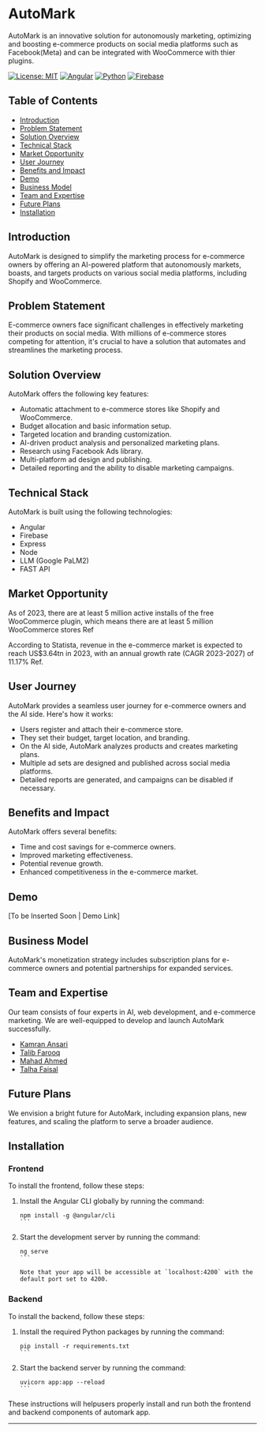 # AutoMark

AutoMark is an innovative solution for autonomously marketing, optimizing and boosting e-commerce products on social media platforms such as Facebook(Meta) and can be integrated with WooCommerce with thier plugins.

[![License: MIT](https://img.shields.io/badge/License-MIT-yellow.svg)](https://opensource.org/licenses/MIT)
[![Angular](https://img.shields.io/badge/Angular-16-red.svg)](https://angular.io/)
[![Python](https://img.shields.io/badge/python-3.7%2B-blue.svg)](https://www.python.org/downloads/)
[![Firebase](https://img.shields.io/badge/Firebase-9-yellow.svg)](https://firebase.google.com/)



## Table of Contents

- [Introduction](#introduction)
- [Problem Statement](#problem-statement)
- [Solution Overview](#solution-overview)
- [Technical Stack](#technical-stack)
- [Market Opportunity](#market-opportunity)
- [User Journey](#user-journey)
- [Benefits and Impact](#benefits-and-impact)
- [Demo](#demo)
- [Business Model](#business-model)
- [Team and Expertise](#team-and-expertise)
- [Future Plans](#future-plans)
- [Installation](#installation)

## Introduction

AutoMark is designed to simplify the marketing process for e-commerce owners by offering an AI-powered platform that autonomously markets, boasts, and targets products on various social media platforms, including Shopify and WooCommerce.

## Problem Statement

E-commerce owners face significant challenges in effectively marketing their products on social media. With millions of e-commerce stores competing for attention, it's crucial to have a solution that automates and streamlines the marketing process.

## Solution Overview

AutoMark offers the following key features:

- Automatic attachment to e-commerce stores like Shopify and WooCommerce.
- Budget allocation and basic information setup.
- Targeted location and branding customization.
- AI-driven product analysis and personalized marketing plans.
- Research using Facebook Ads library.
- Multi-platform ad design and publishing.
- Detailed reporting and the ability to disable marketing campaigns.

## Technical Stack

AutoMark is built using the following technologies:

- Angular
- Firebase
- Express
- Node
- LLM (Google PaLM2)
- FAST API


## Market Opportunity

As of 2023, there are at least 5 million active installs of the free WooCommerce plugin,
which means there are at least 5 million WooCommerce stores Ref

According to Statista, revenue in the e-commerce market is expected to reach US$3.64tn
in 2023, with an annual growth rate (CAGR 2023-2027) of 11.17% Ref.

## User Journey

AutoMark provides a seamless user journey for e-commerce owners and the AI side. Here's how it works:

- Users register and attach their e-commerce store.
- They set their budget, target location, and branding.
- On the AI side, AutoMark analyzes products and creates marketing plans.
- Multiple ad sets are designed and published across social media platforms.
- Detailed reports are generated, and campaigns can be disabled if necessary.

## Benefits and Impact

AutoMark offers several benefits:

- Time and cost savings for e-commerce owners.
- Improved marketing effectiveness.
- Potential revenue growth.
- Enhanced competitiveness in the e-commerce market.

## Demo

[To be Inserted Soon | Demo Link]

## Business Model

AutoMark's monetization strategy includes subscription plans for e-commerce owners and potential partnerships for expanded services.

## Team and Expertise

Our team consists of four experts in AI, web development, and e-commerce marketing. We are well-equipped to develop and launch AutoMark successfully.

- [Kamran Ansari](http://github.com/mkamranansari)
- [Talib Farooq](https://github.com/mtalibfarooq)
- [Mahad Ahmed](https://github.com/Mahad-lab)
- [Talha Faisal](https://github.com/talha442)

## Future Plans

We envision a bright future for AutoMark, including expansion plans, new features, and scaling the platform to serve a broader audience.
## Installation

### Frontend

To install the frontend, follow these steps:

1. Install the Angular CLI globally by running the command:
   ````
   npm install -g @angular/cli
   ```

2. Start the development server by running the command:
   ````
   ng serve
   ```

   Note that your app will be accessible at `localhost:4200` with the default port set to 4200.

### Backend

To install the backend, follow these steps:

1. Install the required Python packages by running the command:
   ````
   pip install -r requirements.txt
   ```

2. Start the backend server by running the command:
   ````
   uvicorn app:app --reload
   ```

These instructions will helpusers properly install and run both the frontend and backend components of automark app.

___________________________________________________
